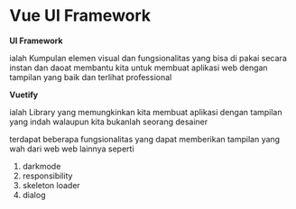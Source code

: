# Vue UI Framework

**UI Framework**

ialah Kumpulan elemen visual dan fungsionalitas yang bisa di pakai secara instan dan daoat membantu kita untuk membuat aplikasi web dengan tampilan yang baik dan terlihat professional

**Vuetify**

ialah Library yang memungkinkan kita membuat aplikasi dengan tampilan yang indah walaupun kita bukanlah seorang desainer

terdapat beberapa fungsionalitas yang dapat memberikan tampilan yang wah dari web web lainnya seperti

1.  darkmode
2. responsibility
3. skeleton loader
4. dialog


